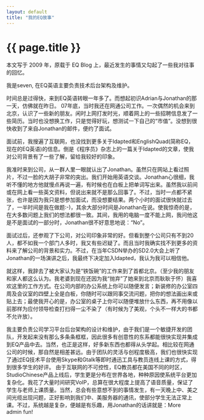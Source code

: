 ```yaml
---
layout: default
title: "我的EQ故事"
---
```


# {{ page.title }}

本文写于 2009 年，原载于 EQ Blog 上，最近发生的事情又勾起了一些我对往事的回忆。

我是seven, 在EQ英语主要负责技术后台架构及维护。

时间总是过得快，来到EQ英语转眼一年多了。而想起初识Adrian与Jonathan的那一天，仿佛就在昨日。
07年底，当时我还在网通公司工作。一次偶然的机会来到北京，认识了一些新的朋友。闲时上网打发时光，顺着网上的一些招聘信息发了一些简历。当时也没想换工作，只是觉得好玩，想测试一下自己的“市值”。没想到很快收到了来自Jonathan的邮件，便约了面试。

面试前，我搜遍了互联网，也没找到更多关于Idapted和EnglishQuad(简称EQ，现在的EQ英语)的信息。倒是《程序员》杂志上的一篇关于Idapted的文章，使我对公司背景有了一些了解，留给我较好的印象。

我准时来到公司，从一群人里一眼就认出了Jonathan。虽然只在网站上看过照片，不过一脸的大胡子非常的突出。我们开始用英语交谈。Jonathan心很细，我听不懂的地方他就慢点再说一遍，有时候也在白板上把单词写出来。虽然我以前间或在网上看一些英文资料，但说出来就不是那么回事了。不过，当时一点都不紧张，也许是因为我只是想参加面试，而没想要结果。两个小时的面试很快就过去了，一半时间是我在做题:-)，其余大部分时间是Jonathan在说。使我惊奇的是，在大多数问题上我们的想法都很一致。其间，我用的电脑一度不能上网，我问他这是不是面试的一部分时，Jonathan很不好意思地说：“No”。

面试过后，还参观了下公司，对公司印象非常的好。但看到整个公司只有不到20人，都不如我一个部门人多时，我又有些迟疑了。而且当时我确实找不到更多的资料来了解公司的背景和实力。不过，在当年CSDN举办的SD2.0大会上听了Jonathan的一场演讲之后，我最终下决定加入Idapted，我认为我可以相信他。

就这样，我辞去了被大家认为是“铁饭碗”的工作来到了首都北京。（至少我的朋友和家人都这么认为。我老婆到现在还因为我“抛弃”了她来到北京而耿耿于怀）我喜欢这里的工作方式。在公司内部的办公系统上你可以随便发言；新装修的办公室四周及会议室的四壁上全是白板，你随时可以跟同事交流问题，把你的想法画出来或贴上去；最使我开心的是，办公室的桌子上你可以随便堆放什么东西，再不用像以前那样为应付领导检查打扫得一尘不染了（有时候为了美观，个头不一样大的书都不允许放）。

我主要负责公司学习平台后台架构的设计和维护，由于我们是一个敏捷开发的团队，开发起来没有那么多条条框框，因此很多有创意性的东系都能很快实现并集成到EQ产品中去。当然，也正是这样，好多新东西也都得从头学起。相比较在网通公司的时候，那自然是相差甚远。由于团队的灵活与创程度极高，我们也很快实现了通过EQ技术平台使用Skype和Gtalk等即时通迅工具与教员连线上课的方式，得到很多学生的好评。 由于互联网的不可控性，EQ教员都在美国不同的时区，StudioChinese产品上线后，学生更是分布在世界各地，种种原因使系统平台更加复杂化。我花了大量时间研究VoIP，总算在很大程度上提高了语音质量，保证了学生与老师上课质量。当然，总会有些意想不到的事情发生，有一天晚上中、美之间光缆出现问题，正好影响到我们中、美服务器的通讯，使部分学生无法正常上课。不过，系统越是复杂，便越是有乐趣，用Jonathan的话讲就是：More admin fun!
